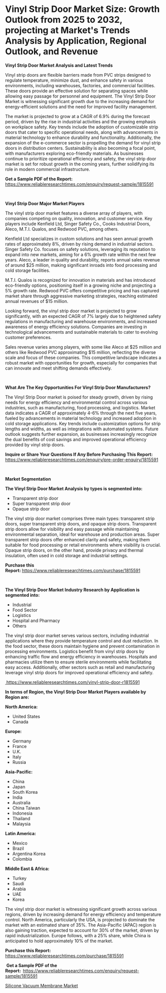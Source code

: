 <p><h1>Vinyl Strip Door Market Size: Growth Outlook from 2025 to 2032, projecting at Market's Trends Analysis by Application, Regional Outlook, and Revenue</h1></p><p><strong>Vinyl Strip Door Market Analysis and Latest Trends</strong></p>
<p><p>Vinyl strip doors are flexible barriers made from PVC strips designed to regulate temperature, minimize dust, and enhance safety in various environments, including warehouses, factories, and commercial facilities. These doors provide an effective solution for separating spaces while allowing easy passage for personnel and equipment. The Vinyl Strip Door Market is witnessing significant growth due to the increasing demand for energy-efficient solutions and the need for improved facility management.</p><p>The market is projected to grow at a CAGR of 6.9% during the forecast period, driven by the rise in industrial activities and the growing emphasis on workplace safety. Key trends include the adoption of customizable strip doors that cater to specific operational needs, along with advancements in material technology to enhance durability and functionality. Additionally, the expansion of the e-commerce sector is propelling the demand for vinyl strip doors in distribution centers. Sustainability is also becoming a focal point, with manufacturers exploring eco-friendly materials. As businesses continue to prioritize operational efficiency and safety, the vinyl strip door market is set for robust growth in the coming years, further solidifying its role in modern commercial infrastructure.</p></p>
<p><strong>Get a Sample PDF of the Report:&nbsp;</strong> <a href="https://www.reliableresearchtimes.com/enquiry/request-sample/1815591?utm_campaign=2643&utm_medium=2&utm_source=Github&utm_content=ia&utm_term=01042025&utm_id=vinyl-strip-door">https://www.reliableresearchtimes.com/enquiry/request-sample/1815591</a></p>
<p>&nbsp;</p>
<p><strong>Vinyl Strip Door Major Market Players</strong></p>
<p><p>The vinyl strip door market features a diverse array of players, with companies competing on quality, innovation, and customer service. Key players include Kenfield Ltd, Singer Safety Co., Cooks Industrial Doors, Aleco, M.T.I. Qualos, and Redwood PVC, among others. </p><p>Kenfield Ltd specializes in custom solutions and has seen annual growth rates of approximately 8%, driven by rising demand in industrial sectors. Singer Safety Co. focuses on safety solutions, leveraging its reputation to expand into new markets, aiming for a 6% growth rate within the next few years. Aleco, a leader in quality and durability, reports annual sales revenue of around $25 million, making significant inroads into food processing and cold storage facilities. </p><p>M.T.I. Qualos is recognized for innovation in materials and has introduced eco-friendly options, positioning itself in a growing niche and projecting a 5% growth rate. Redwood PVC offers competitive pricing and has captured market share through aggressive marketing strategies, reaching estimated annual revenues of $15 million.</p><p>Looking forward, the vinyl strip door market is projected to grow significantly, with an expected CAGR of 7% largely due to heightened safety regulations in manufacturing and warehouse environments, and increased awareness of energy efficiency solutions. Companies are investing in technological advancements and sustainable materials to cater to evolving customer preferences.</p><p>Sales revenue varies among players, with some like Aleco at $25 million and others like Redwood PVC approximating $15 million, reflecting the diverse scale and focus of these companies. This competitive landscape indicates a robust market with opportunities for growth, especially for companies that can innovate and meet shifting demands effectively.</p></p>
<p>&nbsp;</p>
<p><strong>What Are The Key Opportunities For Vinyl Strip Door Manufacturers?</strong></p>
<p><p>The Vinyl Strip Door market is poised for steady growth, driven by rising needs for energy efficiency and environmental control across various industries, such as manufacturing, food processing, and logistics. Market data indicates a CAGR of approximately 4-6% through the next five years, fueled by advancements in material technology and increased adoption in cold storage applications. Key trends include customization options for strip lengths and widths, as well as integrations with automated systems. Future outlook suggests further expansion, as businesses increasingly recognize the dual benefits of cost savings and improved operational efficiency provided by vinyl strip doors.</p></p>
<p><strong>Inquire or Share Your Questions If Any Before Purchasing This Report:</strong> <a href="https://www.reliableresearchtimes.com/enquiry/pre-order-enquiry/1815591?utm_campaign=2643&utm_medium=2&utm_source=Github&utm_content=ia&utm_term=01042025&utm_id=vinyl-strip-door">https://www.reliableresearchtimes.com/enquiry/pre-order-enquiry/1815591</a></p>
<p>&nbsp;</p>
<p><strong>Market Segmentation</strong></p>
<p><strong>The Vinyl Strip Door Market Analysis by types is segmented into:</strong></p>
<p><ul><li>Transparent strip door</li><li>Super transparent strip door</li><li>Opaque strip door</li></ul></p>
<p><p>The vinyl strip door market comprises three main types: transparent strip doors, super transparent strip doors, and opaque strip doors. Transparent strip doors allow for visibility and easy passage while maintaining environmental separation, ideal for warehouse and production areas. Super transparent strip doors offer enhanced clarity and safety, making them suitable for food processing or retail environments where visibility is crucial. Opaque strip doors, on the other hand, provide privacy and thermal insulation, often used in cold storage and industrial settings.</p></p>
<p><strong>Purchase this Report:&nbsp;</strong><a href="https://www.reliableresearchtimes.com/purchase/1815591?utm_campaign=2643&utm_medium=2&utm_source=Github&utm_content=ia&utm_term=01042025&utm_id=vinyl-strip-door">https://www.reliableresearchtimes.com/purchase/1815591</a></p>
<p>&nbsp;</p>
<p><strong>The Vinyl Strip Door Market Industry Research by Application is segmented into:</strong></p>
<p><ul><li>Industrial</li><li>Food Sector</li><li>Logistics</li><li>Hospital and Pharmacy</li><li>Others</li></ul></p>
<p><p>The vinyl strip door market serves various sectors, including industrial applications where they provide temperature control and dust reduction. In the food sector, these doors maintain hygiene and prevent contamination in processing environments. Logistics benefit from vinyl strip doors by enhancing traffic flow and energy efficiency in warehouses. Hospitals and pharmacies utilize them to ensure sterile environments while facilitating easy access. Additionally, other sectors such as retail and manufacturing leverage vinyl strip doors for improved operational efficiency and safety.</p></p>
<p><a href="https://www.reliableresearchtimes.com/vinyl-strip-door-r1815591?utm_campaign=2643&utm_medium=2&utm_source=Github&utm_content=ia&utm_term=01042025&utm_id=vinyl-strip-door">&nbsp;https://www.reliableresearchtimes.com/vinyl-strip-door-r1815591</a></p>
<p><strong>In terms of Region, the Vinyl Strip Door Market Players available by Region are:</strong></p>
<p>
    <p> <strong> North America: </strong>
        <ul>
            <li>United States</li>
            <li>Canada</li>
        </ul>
        </p> 
    <p> <strong> Europe: </strong>
        <ul>
            <li>Germany</li>
            <li>France</li>
            <li>U.K.</li>
            <li>Italy</li>
            <li>Russia</li>
        </ul>
        </p> 
    <p> <strong> Asia-Pacific: </strong>
        <ul>
            <li>China</li>
            <li>Japan</li>
            <li>South Korea</li>
            <li>India</li>
            <li>Australia</li>
            <li>China Taiwan</li>
            <li>Indonesia</li>
            <li>Thailand</li>
            <li>Malaysia</li>
        </ul>
        </p> 
    <p> <strong> Latin America: </strong>
        <ul>
            <li>Mexico</li>
            <li>Brazil</li>
            <li>Argentina Korea</li>
            <li>Colombia</li>
        </ul>
        </p> 
    <p> <strong> Middle East & Africa: </strong>
        <ul>
            <li>Turkey</li>
            <li>Saudi</li>
            <li>Arabia</li>
            <li>UAE</li>
            <li>Korea</li>
        </ul>
    </p>
    </p>
<p><p>The vinyl strip door market is witnessing significant growth across various regions, driven by increasing demand for energy efficiency and temperature control. North America, particularly the USA, is projected to dominate the market with an estimated share of 35%. The Asia-Pacific (APAC) region is also gaining traction, expected to account for 30% of the market, driven by rapid industrialization. Europe follows, with a 25% share, while China is anticipated to hold approximately 10% of the market.</p></p>
<p><strong>Purchase this Report: </strong><a href="https://www.reliableresearchtimes.com/purchase/1815591?utm_campaign=2643&utm_medium=2&utm_source=Github&utm_content=ia&utm_term=01042025&utm_id=vinyl-strip-door">https://www.reliableresearchtimes.com/purchase/1815591</a></p>
<p>&nbsp;<strong>Get a Sample PDF of the Report:&nbsp;&nbsp;</strong><a href="https://www.reliableresearchtimes.com/enquiry/request-sample/1815591?utm_campaign=2643&utm_medium=2&utm_source=Github&utm_content=ia&utm_term=01042025&utm_id=vinyl-strip-door">https://www.reliableresearchtimes.com/enquiry/request-sample/1815591</a></p>
<p><strong></strong></p>
<p><p><a href="https://github.com/dolorespeddico90/Market-Research-Report-List-1/blob/main/silicone-vacuum-membrane-market.md?utm_campaign=2643&utm_medium=2&utm_source=Github&utm_content=ia&utm_term=01042025&utm_id=vinyl-strip-door">Silicone Vacuum Membrane Market</a></p></p>
